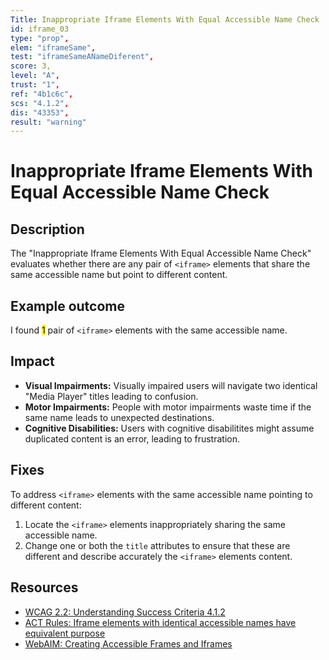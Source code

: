 ```yaml
---
Title: Inappropriate Iframe Elements With Equal Accessible Name Check
id: iframe_03
type: "prop",
elem: "iframeSame",
test: "iframeSameANameDiferent",
score: 3,
level: "A",
trust: "1",
ref: "4b1c6c",
scs: "4.1.2",
dis: "43353",
result: "warning"
---
```


# Inappropriate Iframe Elements With Equal Accessible Name Check

## Description

The "Inappropriate Iframe Elements With Equal Accessible Name Check" evaluates whether there are any pair of <code>&lt;iframe&gt;</code> elements that share the same accessible name but point to different content.

## Example outcome

I found <mark>1</mark> pair of <code>&lt;iframe&gt;</code> elements with the same accessible name.

## Impact

- **Visual Impairments:** Visually impaired users will navigate two identical "Media Player" titles leading to confusion.
- **Motor Impairments:** People with motor impairments waste time if the same name leads to unexpected destinations.
- **Cognitive Disabilities:** Users with cognitive disabilitites might assume duplicated content is an error, leading to frustration.

## Fixes

To address <code>&lt;iframe&gt;</code> elements with the same accessible name pointing to different content:

1. Locate the <code>&lt;iframe&gt;</code> elements inappropriately sharing the same accessible name.
2. Change one or both the <code>title</code> attributes to ensure that these are different and describe accurately the <code>&lt;iframe&gt;</code> elements content.

## Resources

- [WCAG 2.2: Understanding Success Criteria 4.1.2](https://www.w3.org/WAI/WCAG22/Understanding/name-role-value)
- [ACT Rules: Iframe elements with identical accessible names have equivalent purpose](https://www.w3.org/WAI/standards-guidelines/act/rules/4b1c6c/proposed/)
- [WebAIM: Creating Accessible Frames and Iframes](https://webaim.org/techniques/frames/)

